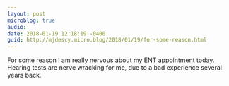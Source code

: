 ```yaml
---
layout: post
microblog: true
audio: 
date: 2018-01-19 12:18:19 -0400
guid: http://mjdescy.micro.blog/2018/01/19/for-some-reason.html
---
```

For some reason I am really nervous about my ENT appointment today. Hearing tests are nerve wracking for me, due to a bad experience several years back.
